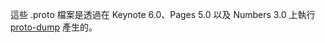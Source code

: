 這些 .proto 檔案是透過在 Keynote 6.0、Pages 5.0 以及 Numbers 3.0 上執行 [proto-dump](https://github.com/obriensp/proto-dump) 產生的。
